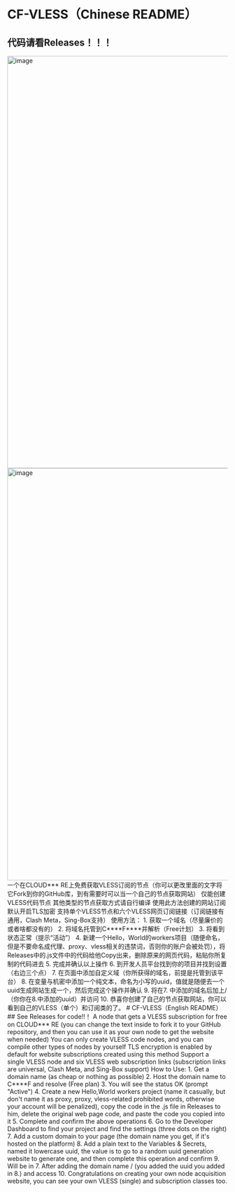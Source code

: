 # CF-VLESS（Chinese README）
## 代码请看Releases！！！
<img width="1880" height="940" alt="image" src="https://github.com/user-attachments/assets/f16a5a40-59e8-49c0-b645-be13797ccbad" />
<img width="1890" height="940" alt="image" src="https://github.com/user-attachments/assets/da0ac190-9d3c-4f8c-a14b-66926150519f" />
一个在CLOUD*** RE上免费获取VLESS订阅的节点（你可以更改里面的文字将它Fork到你的GitHub库，到有需要时可以当一个自己的节点获取网站）
仅能创建VLESS代码节点 其他类型的节点获取方式请自行编译
使用此方法创建的网站订阅默认开启TLS加密 
支持单个VLESS节点和六个VLESS网页订阅链接（订阅链接有通用，Clash Meta，Sing-Box支持）
使用方法：
1. 获取一个域名（尽量廉价的或者啥都没有的）
2. 将域名托管到C****F****并解析（Free计划）
3. 将看到状态正常（提示“活动”）
4. 新建一个Hello，World的workers项目（随便命名，但是不要命名成代理、proxy、vless相关的违禁词，否则你的账户会被处罚），将Releases中的.js文件中的代码给他Copy出来，删除原来的网页代码，粘贴你所复制的代码进去
5. 完成并确认以上操作
6. 到开发人员平台找到你的项目并找到设置（右边三个点）
7. 在页面中添加自定义域（你所获得的域名，前提是托管到该平台）
8. 在变量与机密中添加一个纯文本，命名为小写的uuid，值就是随便去一个uuid生成网站生成一个，然后完成这个操作并确认
9. 将在7. 中添加的域名后加上/（你你在8.中添加的uuid）并访问
10. 恭喜你创建了自己的节点获取网站，你可以看到自己的VLESS（单个）和订阅类的了。
# CF-VLESS（English README）
## See Releases for code!!！
A node that gets a VLESS subscription for free on CLOUD*** RE (you can change the text inside to fork it to your GitHub repository, and then you can use it as your own node to get the website when needed)
You can only create VLESS code nodes, and you can compile other types of nodes by yourself
TLS encryption is enabled by default for website subscriptions created using this method 
Support a single VLESS node and six VLESS web subscription links (subscription links are universal, Clash Meta, and Sing-Box support)
How to Use:
1. Get a domain name (as cheap or nothing as possible)
2. Host the domain name to C****F and resolve (Free plan)
3. You will see the status OK (prompt "Active")
4. Create a new Hello,World workers project (name it casually, but don't name it as proxy, proxy, vless-related prohibited words, otherwise your account will be penalized), copy the code in the .js file in Releases to him, delete the original web page code, and paste the code you copied into it
5. Complete and confirm the above operations
6. Go to the Developer Dashboard to find your project and find the settings (three dots on the right)
7. Add a custom domain to your page (the domain name you get, if it's hosted on the platform)
8. Add a plain text to the Variables & Secrets, named it lowercase uuid, the value is to go to a random uuid generation website to generate one, and then complete this operation and confirm
9. Will be in 7. After adding the domain name / (you added the uuid you added in 8.) and access
10. Congratulations on creating your own node acquisition website, you can see your own VLESS (single) and subscription classes too.
